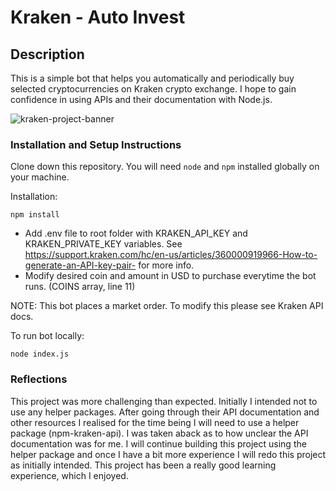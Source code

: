 # Kraken - Auto Invest

## Description
This is a simple bot that helps you automatically and periodically buy selected cryptocurrencies on Kraken crypto exchange. I hope to gain confidence in using APIs and their documentation with Node.js.

![kraken-project-banner](https://user-images.githubusercontent.com/46342592/156112167-9bf78e1e-6d43-4756-b869-26e7a1ab9877.png)

### Installation and Setup Instructions
Clone down this repository. You will need `node` and `npm` installed globally on your machine.  

Installation:

`npm install`   

- Add .env file to root folder with KRAKEN_API_KEY and KRAKEN_PRIVATE_KEY variables. See https://support.kraken.com/hc/en-us/articles/360000919966-How-to-generate-an-API-key-pair- for more info.
- Modify desired coin and amount in USD to purchase everytime the bot runs. (COINS array, line 11)

NOTE: This bot places a market order. To modify this please see Kraken API docs.

To run bot locally:

`node index.js`  

### Reflections
This project was more challenging than expected. Initially I intended not to use any helper packages. After going through their API documentation and other resources I realised for the time being I will need to use a helper package (npm-kraken-api). I was taken aback as to how unclear the API documentation was for me. I will continue building this project using the helper package and once I have a bit more experience I will redo this project as initially intended. This project has been a really good learning experience, which I enjoyed.
